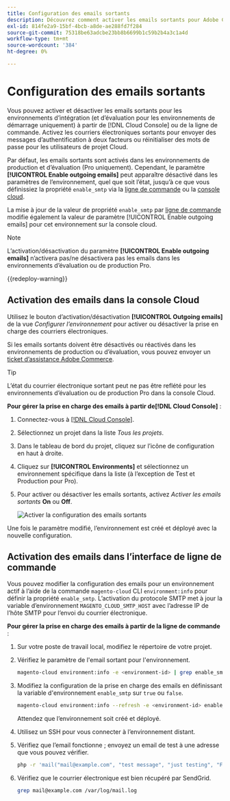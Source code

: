 ```yaml
---
title: Configuration des emails sortants
description: Découvrez comment activer les emails sortants pour Adobe Commerce sur l’infrastructure cloud.
exl-id: 814fe2a9-15bf-4bcb-a8de-ae288fd7f284
source-git-commit: 75318be63adcbe23bb8b6699b1c59b2b4a3c1a4d
workflow-type: tm+mt
source-wordcount: '384'
ht-degree: 0%

---
```


# Configuration des emails sortants

Vous pouvez activer et désactiver les emails sortants pour les environnements d’intégration (et d’évaluation pour les environnements de démarrage uniquement) à partir de [!DNL Cloud Console] ou de la ligne de commande. Activez les courriers électroniques sortants pour envoyer des messages d’authentification à deux facteurs ou réinitialiser des mots de passe pour les utilisateurs de projet Cloud.

Par défaut, les emails sortants sont activés dans les environnements de production et d’évaluation (Pro uniquement). Cependant, le paramètre **[!UICONTROL Enable outgoing emails]** peut apparaître désactivé dans les paramètres de l’environnement, quel que soit l’état, jusqu’à ce que vous définissiez la propriété `enable_smtp` via la [ligne de commande](#enable-emails-in-the-cli) ou la [console cloud](outgoing-emails.md#enable-emails-in-the-cloud-console).

La mise à jour de la valeur de propriété `enable_smtp` par [ligne de commande](#enable-emails-in-the-cli) modifie également la valeur de paramètre [!UICONTROL Enable outgoing emails] pour cet environnement sur la console cloud.

>[!NOTE]
>
>L’activation/désactivation du paramètre **[!UICONTROL Enable outgoing emails]** n’activera pas/ne désactivera pas les emails dans les environnements d’évaluation ou de production Pro.

{{redeploy-warning}}

## Activation des emails dans la console Cloud

Utilisez le bouton d’activation/désactivation **[!UICONTROL Outgoing emails]** de la vue _Configurer l’environnement_ pour activer ou désactiver la prise en charge des courriers électroniques.

Si les emails sortants doivent être désactivés ou réactivés dans les environnements de production ou d’évaluation, vous pouvez envoyer un [ticket d’assistance Adobe Commerce](https://experienceleague.adobe.com/en/docs/commerce-knowledge-base/kb/help-center-guide/magento-help-center-user-guide).

>[!TIP]
>
>L’état du courrier électronique sortant peut ne pas être reflété pour les environnements d’évaluation ou de production Pro dans la console Cloud.

**Pour gérer la prise en charge des emails à partir de[!DNL Cloud Console]** :

1. Connectez-vous à [[!DNL Cloud Console]](https://console.adobecommerce.com).
1. Sélectionnez un projet dans la liste _Tous les projets_.
1. Dans le tableau de bord du projet, cliquez sur l’icône de configuration en haut à droite.
1. Cliquez sur **[!UICONTROL Environments]** et sélectionnez un environnement spécifique dans la liste (à l’exception de Test et Production pour Pro).
1. Pour activer ou désactiver les emails sortants, activez _Activer les emails sortants_ **On** ou **Off**.

   ![Activer la configuration des emails sortants](../../assets/outgoing-emails.png)

Une fois le paramètre modifié, l’environnement est créé et déployé avec la nouvelle configuration.

## Activation des emails dans l’interface de ligne de commande

Vous pouvez modifier la configuration des emails pour un environnement actif à l’aide de la commande `magento-cloud` CLI `environment:info` pour définir la propriété `enable_smtp`. L’activation du protocole SMTP met à jour la variable d’environnement `MAGENTO_CLOUD_SMTP_HOST` avec l’adresse IP de l’hôte SMTP pour l’envoi du courrier électronique.

**Pour gérer la prise en charge des emails à partir de la ligne de commande** :

1. Sur votre poste de travail local, modifiez le répertoire de votre projet.

1. Vérifiez le paramètre de l&#39;email sortant pour l&#39;environnement.

   ```bash
   magento-cloud environment:info -e <environment-id> | grep enable_smtp
   ```

1. Modifiez la configuration de la prise en charge des emails en définissant la variable d&#39;environnement `enable_smtp` sur `true` ou `false`.

   ```bash
   magento-cloud environment:info --refresh -e <environment-id> enable_smtp true
   ```

   Attendez que l’environnement soit créé et déployé.

1. Utilisez un SSH pour vous connecter à l’environnement distant.

1. Vérifiez que l’email fonctionne ; envoyez un email de test à une adresse que vous pouvez vérifier.

   ```bash
   php -r 'mail("mail@example.com", "test message", "just testing", "From: tester@example.com");'
   ```

1. Vérifiez que le courrier électronique est bien récupéré par SendGrid.

   ```bash
   grep mail@example.com /var/log/mail.log
   ```
